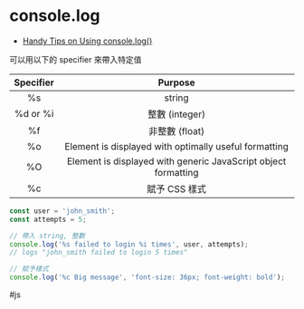 # console.log
- [Handy Tips on Using console.log()](https://dmitripavlutin.com/console-log-tips/)

可以用以下的 specifier 來帶入特定值

| Specifier |                             Purpose                            |
|:---------:|:--------------------------------------------------------------:|
| %s        | string                               |
| %d or %i  | 整數 (integer)                             |
| %f        | 非整數 (float)                                |
| %o        | Element is displayed with optimally useful formatting          |
| %O        | Element is displayed with generic JavaScript object formatting |
| %c        | 賦予 CSS 樣式                                        |


```js
const user = 'john_smith';
const attempts = 5;

// 帶入 string, 整數
console.log('%s failed to login %i times', user, attempts);
// logs "john_smith failed to login 5 times"

// 賦予樣式
console.log('%c Big message', 'font-size: 36px; font-weight: bold');
```
#js 
